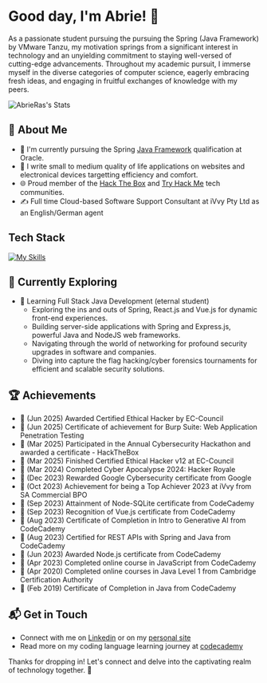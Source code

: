 # Good day, I'm Abrie! 👋

As a passionate student pursuing the pursuing the Spring (Java Framework) by VMware Tanzu, my motivation springs from a significant interest in technology and an unyielding commitment to staying well-versed of cutting-edge advancements. Throughout my academic pursuit, I immerse myself in the diverse categories of computer science, eagerly embracing fresh ideas, and engaging in fruitful exchanges of knowledge with my peers.

![AbrieRas's Stats](https://github-readme-stats.vercel.app/api?username=AbrieRas&theme=vue-dark&show_icons=true&hide_border=true&count_private=true)

## 🚀 About Me

- 🔭 I'm currently pursuing the Spring [Java Framework](https://www.spring-certification.com/spring-exam-details) qualification at Oracle.
- 📝 I write small to medium quality of life applications on websites and electronical devices targetting efficiency and comfort.
- 🌐 Proud member of the [Hack The Box](https://cdn.glitch.global/499fb8d5-afc7-4414-a2d2-c90b9cb101fe/HTB%20Academy%20Student%20Transcript.pdf?v=1714741411204) and [Try Hack Me](https://tryhackme.com/p/Roomys) tech communities.
- ✍️ Full time Cloud-based Software Support Consultant at iVvy Pty Ltd as an English/German agent

## Tech Stack
[![My Skills](https://skillicons.dev/icons?i=androidstudio,idea,git,java,gradle,maven,spring,linux,windows,powershell,mysql,sqlite,nodejs,npm,php,py,unity,vue,js,css,html&theme=dark&perline=7)](https://skillicons.dev)

## 🌱 Currently Exploring

- 🚀 Learning Full Stack Java Development (eternal student)
  - Exploring the ins and outs of Spring, React.js and Vue.js for dynamic front-end experiences.
  - Building server-side applications with Spring and Express.js, powerful Java and NodeJS web frameworks.
  - Navigating through the world of networking for profound security upgrades in software and companies.
  - Diving into capture the flag hacking/cyber forensics tournaments for efficient and scalable security solutions.

 ## 🏆 Achievements

- 🌟 (Jun 2025) Awarded Certified Ethical Hacker by EC-Council
- 🌟 (Jun 2025) Certificate of achievement for Burp Suite: Web Application Penetration Testing
- 🌟 (Mar 2025) Participated in the Annual Cybersecurity Hackathon and awarded a certificate - HackTheBox
- 🌟 (Mar 2025) Finished Certified Ethical Hacker v12 at EC-Council
- 🌟 (Mar 2024) Completed Cyber Apocalypse 2024: Hacker Royale
- 🌟 (Dec 2023) Rewarded Google Cybersecurity certificate from Google
- 🌟 (Oct 2023) Achievement for being a Top Achiever 2023 at iVvy from SA Commercial BPO
- 🌟 (Sep 2023) Attainment of Node-SQLite certificate from CodeCademy
- 🌟 (Sep 2023) Recognition of Vue.js certificate from CodeCademy
- 🌟 (Aug 2023) Certificate of Completion in Intro to Generative AI from CodeCademy
- 🌟 (Aug 2023) Certified for REST APIs with Spring and Java from CodeCademy
- 🌟 (Jun 2023) Awarded Node.js certificate from CodeCademy
- 🌟 (Apr 2023) Completed online course in JavaScript from CodeCademy
- 🌟 (Apr 2020) Completed online courses in Java Level 1 from Cambridge Certification Authority
- 🌟 (Feb 2019) Certificate of Completion in Java from CodeCademy


## 📬 Get in Touch

- Connect with me on [Linkedin](https://www.linkedin.com/in/abrie/) or on my [personal site](https://abrieras.github.io/Portfolio/#:~:text=Get%20in%20touch-,Email,-abraham.ras97%40gmail)
- Read more on my coding language learning journey at [codecademy](https://www.codecademy.com/profiles/AbrieRas)

Thanks for dropping in! Let's connect and delve into the captivating realm of technology together. 🚀
